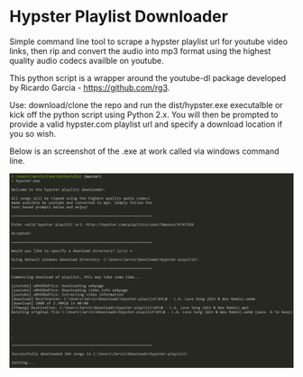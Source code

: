 # Hypster Playlist Downloader

Simple command line tool to scrape a hypster playlist url for youtube video links, then rip and convert the audio into mp3 format using the highest quality audio codecs availble on youtube.

This python script is a wrapper around the youtube-dl package developed by Ricardo Garcia - https://github.com/rg3.

Use: download/clone the repo and run the dist/hypster.exe executalble or kick off the python script using Python 2.x. You will then be prompted to provide a valid hypster.com playlist url and specify a download location if you so wish. 

Below is an screenshot of the .exe at work called via windows command line.

![Example use](/screenshot.png?raw=true)
